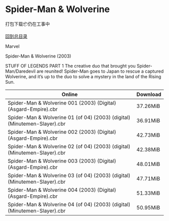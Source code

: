 # Spider-Man & Wolverine

打包下载📦仍在工事中

[回到总目录](/Catalogs.md)

Marvel

Spider-Man & Wolverine (2003)

STUFF OF LEGENDS PART 1 The creative duo that brought you Spider-Man/Daredevil are reunited! Spider-Man goes to Japan to rescue a captured Wolverine, and it’s up to the duo to solve a mystery in the land of the Rising Sun.





Online | Download
--- | ---
Spider-Man & Wolverine 001 (2003) (Digital) (Asgard-Empire).cbr | 37.26MiB
Spider-Man & Wolverine 01 (of 04) (2003) (digital) (Minutemen-Slayer).cbr | 36.91MiB
Spider-Man & Wolverine 002 (2003) (Digital) (Asgard-Empire).cbr | 42.73MiB
Spider-Man & Wolverine 02 (of 04) (2003) (digital) (Minutemen-Slayer).cbr | 42.38MiB
Spider-Man & Wolverine 003 (2003) (Digital) (Asgard-Empire).cbr | 48.01MiB
Spider-Man & Wolverine 03 (of 04) (2003) (digital) (Minutemen-Slayer).cbr | 47.71MiB
Spider-Man & Wolverine 004 (2003) (Digital) (Asgard-Empire).cbr | 51.33MiB
Spider-Man & Wolverine 04 (of 04) (2003) (digital) (Minutemen-Slayer).cbr | 50.95MiB